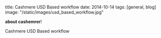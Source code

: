 title: Cashmere USD Based workflow
date: 2014-10-14
tags: [general, blog]
image: "/static/images/usd_based_workflow.jpg"

**about cashemrer**!

Cashmere USD Based workflow